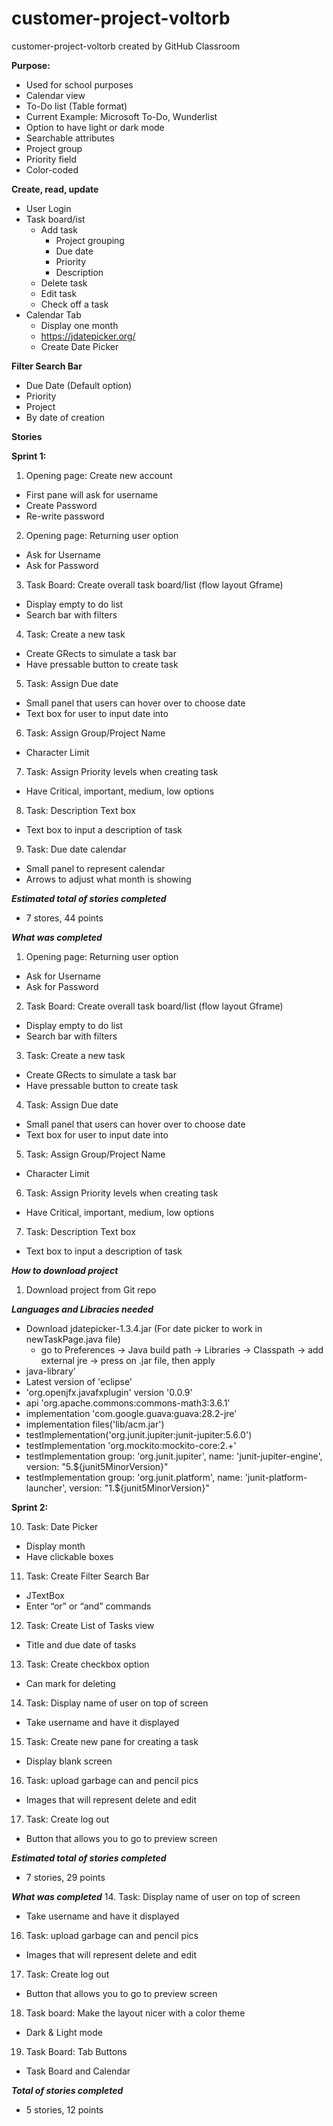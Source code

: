 # customer-project-voltorb
customer-project-voltorb created by GitHub Classroom

**Purpose:**
- Used for school purposes
- Calendar view
- To-Do list (Table format) 
- Current Example: Microsoft To-Do, Wunderlist
- Option to have light or dark mode
- Searchable attributes
- Project group
- Priority field
- Color-coded

**Create, read, update**
- User Login
- Task board/ist
  - Add task
    - Project grouping
    - Due date
    - Priority
    - Description
  - Delete task
  - Edit task
  - Check off a task
- Calendar Tab
  - Display one month
  - https://jdatepicker.org/ 
  - Create Date Picker
 
**Filter Search Bar**
- Due Date (Default option)
- Priority
- Project
- By date of creation 

**Stories**

**Sprint 1:**
1. Opening page: Create new account
- First pane will ask for username
- Create Password
- Re-write password
2. Opening page: Returning user option
- Ask for Username
- Ask for Password
3. Task Board: Create overall task board/list (flow layout Gframe)
- Display empty to do list
- Search bar with filters
4. Task: Create a new task
- Create GRects to simulate a task bar
- Have pressable button to create task 
5. Task: Assign Due date
- Small panel that users can hover over to choose date
- Text box for user to input date into
6. Task: Assign Group/Project Name
- Character Limit
7. Task: Assign Priority levels when creating task
- Have Critical, important, medium, low options
8. Task: Description Text box
- Text box to input a description of task
9. Task: Due date calendar
- Small panel to represent calendar
- Arrows to adjust what month is showing 

***Estimated total of stories completed***
- 7 stores, 44 points

***What was completed***
1. Opening page: Returning user option
- Ask for Username
- Ask for Password
2. Task Board: Create overall task board/list (flow layout Gframe)
- Display empty to do list
- Search bar with filters
3. Task: Create a new task
- Create GRects to simulate a task bar
- Have pressable button to create task 
4. Task: Assign Due date
- Small panel that users can hover over to choose date
- Text box for user to input date into
5. Task: Assign Group/Project Name
- Character Limit
6. Task: Assign Priority levels when creating task
- Have Critical, important, medium, low options
7. Task: Description Text box
- Text box to input a description of task

***How to download project***
1. Download project from Git repo

***Languages and Libracies needed***
- Download jdatepicker-1.3.4.jar (For date picker to work in newTaskPage.java file)
  - go to Preferences -> Java build path -> Libraries -> Classpath -> add external jre -> press on .jar file, then apply
- java-library'
- Latest version of 'eclipse'
- 'org.openjfx.javafxplugin' version '0.0.9'
- api 'org.apache.commons:commons-math3:3.6.1'
- implementation 'com.google.guava:guava:28.2-jre'
- implementation files('lib/acm.jar')
- testImplementation('org.junit.jupiter:junit-jupiter:5.6.0')
- testImplementation 'org.mockito:mockito-core:2.+'
- testImplementation group: 'org.junit.jupiter', name: 'junit-jupiter-engine', version: "5.${junit5MinorVersion}"
- testImplementation group: 'org.junit.platform', name: 'junit-platform-launcher', version: "1.${junit5MinorVersion}"

**Sprint 2:**

10. Task: Date Picker
- Display month 
- Have clickable boxes
11. Task: Create Filter Search Bar
- JTextBox
- Enter “or” or “and” commands
12. Task:  Create List of Tasks view
- Title and due date of tasks
13. Task: Create checkbox option
- Can mark for deleting
14. Task: Display name of user on top of screen
- Take username and have it displayed 
15. Task: Create new pane for creating a task
- Display blank screen 
16. Task: upload garbage can and pencil pics
- Images that will represent delete and edit
17. Task: Create log out
- Button that allows you to go to preview screen

***Estimated total of stories completed***
- 7 stories, 29 points

***What was completed***
14. Task: Display name of user on top of screen
- Take username and have it displayed 
16. Task: upload garbage can and pencil pics
- Images that will represent delete and edit
17. Task: Create log out
- Button that allows you to go to preview screen
18. Task board: Make the layout nicer with a color theme 
- Dark & Light mode
19. Task Board: Tab Buttons
- Task Board and Calendar

***Total of stories completed***
- 5 stories, 12 points


